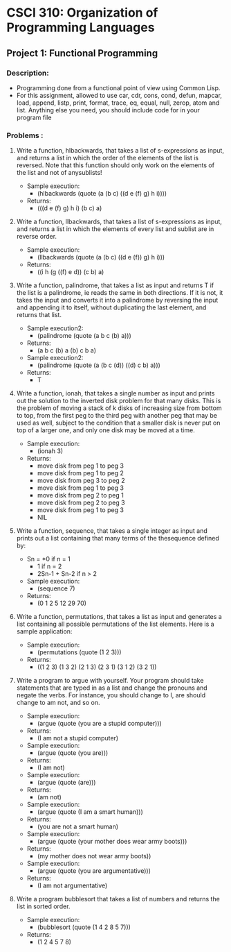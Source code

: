 # CSCI 310: Organization of Programming Languages
## Project 1: Functional Programming
### Description:
* Programming done from a functional point of view using Common Lisp.
* For this assignment, allowed to use car, cdr, cons, cond, defun, mapcar, load, append, listp, print, format, trace, eq, equal, null, zerop, atom and list.  Anything else you need, you should include code for in your program file 
### Problems : 

1) Write a function, hlbackwards, that takes a list of s-expressions as input, and returns a list in which the order of the elements of the list is reversed.  Note that this function should only work on the elements of the list and not of anysublists!  
    * Sample execution:
        * (hlbackwards (quote (a (b c) ((d e (f) g) h i))))
    * Returns: 
        * (((d e (f) g) h i) (b c) a)
2) Write a function, llbackwards, that takes a list of s-expressions as input, and returns a list in which the elements of every list and sublist are in reverse order.
    * Sample execution:
        * (llbackwards (quote (a (b c) ((d e (f)) g) h i)))
    * Returns: 
        * ((i h (g ((f) e d)) (c b) a)
3) Write a function, palindrome, that takes a list as input and returns T if the list is a palindrome, ie reads the same in both directions.  If it is not, it takes the input and converts it into a palindrome by reversing the input and appending it to itself, without duplicating the last element, and returns that list.
    * Sample execution2:
        * (palindrome (quote (a b c (b) a)))
    * Returns: 
        * (a b c (b) a (b) c b a)
    * Sample execution2:
        * (palindrome (quote (a (b c (d)) ((d) c b) a)))
    * Returns: 
        * T
4) Write a function, ionah, that takes a single number as input and prints out the solution to the inverted disk  problem for that many disks.  This is the problem of moving a stack of k disks of increasing size from bottom to top, from the first peg to the third peg with another peg that may be used as well, subject to the condition that a smaller disk is never put on top of a larger one, and only one disk may be moved at a time.  
    * Sample execution:
        * (ionah 3)
    * Returns: 
        * move disk from peg 1 to peg 3
        * move disk from peg 1 to peg 2
        * move disk from peg 3 to peg 2
        * move disk from peg 1 to peg 3
        * move disk from peg 2 to peg 1
        * move disk from peg 2 to peg 3
        * move disk from peg 1 to peg 3
        * NIL

5) Write a function, sequence, that takes a single integer as input and prints out a list containing that many terms of the thesequence defined by:
    * Sn = 
    *0 if n = 1
        - 1 if n = 2
        - 2Sn-1 + Sn-2 if n > 2
    * Sample execution:
        * (sequence 7)
    * Returns: 
        * (0 1 2 5 12 29 70)
6) Write a function, permutations, that takes a list as input and generates a list containing all possible permutations of the list elements.  Here is a sample application:
    * Sample execution:
        * (permutations (quote (1 2 3)))
    * Returns: 
        * ((1 2 3) (1 3 2) (2 1 3) (2 3 1) (3 1 2) (3 2 1))
7) Write a program to argue with yourself.  Your program should take statements that are typed in as a list and change the pronouns and negate the verbs.  For instance, you should change to I, are should change to am not, and so on. 
    * Sample execution:
        * (argue (quote (you are a stupid computer)))
    * Returns: 
        * (I am not a stupid computer)
    * Sample execution:
        * (argue (quote (you are)))
    * Returns:
        * (I am not)
    * Sample execution:
        * (argue (quote (are)))
    * Returns:
        * (am not)
    * Sample execution:
        * (argue (quote (I am a smart human)))
    * Returns:
        * (you are not a smart human)
    * Sample execution:
        * (argue (quote (your mother does wear army boots)))
    * Returns:
        * (my mother does not wear army boots))
    * Sample execution:
        * (argue (quote (you are argumentative)))
    * Returns: 
        * (I am not argumentative)
8) Write a program bubblesort that takes a list of numbers and returns the list in sorted order.
    * Sample execution:
        * (bubblesort (quote (1 4 2 8 5 7)))
    * Returns: 
        * (1 2 4 5 7 8)
